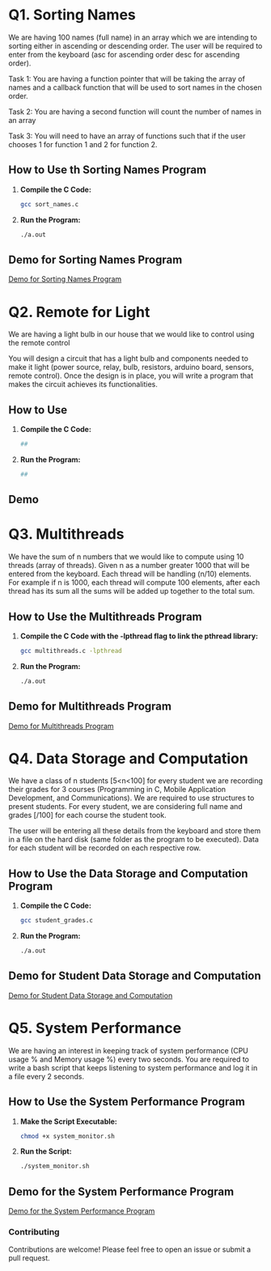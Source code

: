 # Q1. Sorting Names

We are having 100 names (full name) in an array which we are intending to sorting either in ascending or descending order. The user will be required to enter from the keyboard (asc for ascending order desc for ascending order).

Task 1: You are having a function pointer that will be taking the array of names and a callback function that will be used to sort names in the chosen order.

Task 2: You are having a second function will count the number of names in an array 

Task 3: You will need to have an array of functions such that if the user chooses 1 for function 1 and 2 for function 2.

## How to Use th Sorting Names Program

1. **Compile the C Code:**

   ```bash
   gcc sort_names.c

2. **Run the Program:**

    ```bash
    ./a.out

## Demo for Sorting Names Program

[Demo for Sorting Names Program](https://github.com/user-attachments/assets/58ac40e2-5f6c-497a-83bd-d4d72843692d)

# 
# Q2. Remote for Light

We are having a light bulb in our house that we would like to control using the remote control

You will design a circuit that has a light bulb and components needed to make it light (power source, relay, bulb, resistors, arduino board, sensors, remote control). Once the design is in place, you will write a program that makes the circuit achieves its functionalities.

## How to Use 

1. **Compile the C Code:**

   ```bash
   ##

2. **Run the Program:**

    ```bash
    ##

## Demo

# Q3. Multithreads

We have the sum of n numbers that we would like to compute using 10 threads (array of threads). Given n as a number greater 1000 that will be entered from the keyboard. Each thread will be handling (n/10) elements. For example if n is 1000, each thread will compute 100 elements, after each thread has its sum all the sums will be added up together to the total sum.

## How to Use the Multithreads Program

1. **Compile the C Code with the -lpthread flag to link the pthread library:**

   ```bash
   gcc multithreads.c -lpthread

2. **Run the Program:**

    ```bash
    ./a.out

## Demo for Multithreads Program

[Demo for Multithreads Program](https://github.com/user-attachments/assets/94376d05-d9f9-4f76-9f8a-b7a141cb6fa7)

# Q4. Data Storage and Computation

We have a class of n students [5<n<100] for every student we are recording their grades for 3 courses (Programming in C, Mobile Application Development, and Communications). We are required to use structures to present students. For every student, we are considering full name and grades [/100] for each course the student took.

The user will be entering all these details from the keyboard and store them in a file on the hard disk (same folder as the program to be executed). Data for each student will be recorded on each respective row.

## How to Use the Data Storage and Computation Program

1. **Compile the C Code:**

   ```bash
   gcc student_grades.c

2. **Run the Program:**

    ```bash
    ./a.out

## Demo for Student Data Storage and Computation

[Demo for Student Data Storage and Computation](https://github.com/user-attachments/assets/32a33ae6-12fd-4b43-808f-0fcbae0e7789)

# Q5. System Performance

We are having an interest in keeping track of system performance (CPU usage % and Memory usage %) every two seconds. You are required to write a bash script that keeps listening to system performance and log it in a file  every 2 seconds.

## How to Use the System Performance Program

1. **Make the Script Executable:**

   ```bash
   chmod +x system_monitor.sh

2. **Run the Script:**

    ```bash
    ./system_monitor.sh

## Demo for the System Performance Program

[Demo for the System Performance Program](https://github.com/user-attachments/assets/2d5d10bf-a4bc-483d-8b56-c58d1858e879)

### Contributing

Contributions are welcome! Please feel free to open an issue or submit a pull request.
